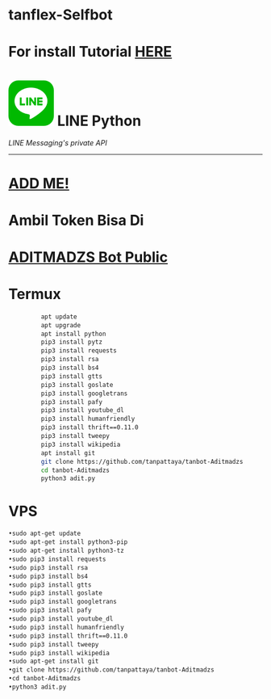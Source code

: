 # tanflex-Selfbot
# For install Tutorial [HERE](https://www.youtube.com/watch?v=v_h-t8iGYzQ&t=28s)
# ![logo](line_sm.png) LINE Python

*LINE Messaging's private API*

----
# [ADD ME!](https://line.me/R/ti/p/~ptatan1983)
# Ambil Token Bisa Di
# [ADITMADZS Bot Public](line.me/ti/p/~botaditmadzs)

# Termux

```sh
         apt update
         apt upgrade
         apt install python
         pip3 install pytz
         pip3 install requests
         pip3 install rsa
         pip3 install bs4
         pip3 install gtts
         pip3 install goslate
         pip3 install googletrans
         pip3 install pafy
         pip3 install youtube_dl
         pip3 install humanfriendly
         pip3 install thrift==0.11.0
         pip3 install tweepy
         pip3 install wikipedia
         apt install git
         git clone https://github.com/tanpattaya/tanbot-Aditmadzs
         cd tanbot-Aditmadzs
         python3 adit.py
```

# VPS 
```sh
•sudo apt-get update
•sudo apt-get install python3-pip 
•sudo apt-get install python3-tz 
•sudo pip3 install requests
•sudo pip3 install rsa  
•sudo pip3 install bs4 
•sudo pip3 install gtts 
•sudo pip3 install goslate 
•sudo pip3 install googletrans  
•sudo pip3 install pafy 
•sudo pip3 install youtube_dl 
•sudo pip3 install humanfriendly 
•sudo pip3 install thrift==0.11.0 
•sudo pip3 install tweepy 
•sudo pip3 install wikipedia 
•sudo apt-get install git 
•git clone https://github.com/tanpattaya/tanbot-Aditmadzs
•cd tanbot-Aditmadzs 
•python3 adit.py 
```

